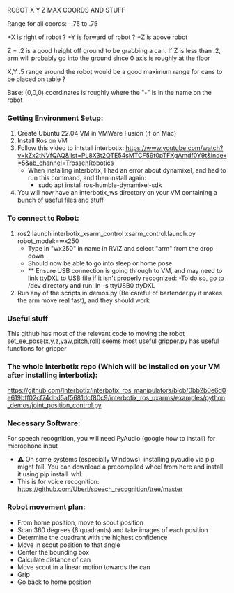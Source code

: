 ROBOT X Y Z MAX COORDS AND STUFF

Range for all coords: -.75 to .75

+X is right of robot ?
+Y is forward of robot ?
+Z is above robot

Z = .2 is a good height off ground to be grabbing a can.
If Z is less than .2, arm will probably go into the ground since 0 axis is roughly at the floor

X,Y .5 range around the robot would be a good maximum range for cans to be placed on table ?

Base: (0,0,0) coordinates is roughly where the "-" is in the name on the robot

### Getting Environment Setup:

1. Create Ubuntu 22.04 VM in VMWare Fusion (if on Mac)
2. Install Ros on VM
3. Follow this video to intstall interbotix:
   https://www.youtube.com/watch?v=kZx2tNVfQAQ&list=PL8X3t2QTE54sMTCF59t0pTFXgAmdf0Y9t&index=5&ab_channel=TrossenRobotics
   - When installing interbotix, I had an error about dynamixel, and had to run this command, and then install again:
     - sudo apt install ros-humble-dynamixel-sdk
4. You will now have an interbotix_ws directory on your VM containing a bunch of useful files and stuff

### To connect to Robot:

1. ros2 launch interbotix_xsarm_control xsarm_control.launch.py robot_model:=wx250
   - Type in "wx250" in name in RViZ and select "arm" from the drop down
   - Should now be able to go into sleep or home pose
   - \*\* Ensure USB connection is going through to VM, and may need to link ttyDXL to USB file if it isn't properly recognized:
     -To do so, go to /dev directory and run: ln -s ttyUSB0 ttyDXL
2. Run any of the scripts in demos.py (Be careful of bartender.py it makes the arm move real fast), and they should work

### Useful stuff

This github has most of the relevant code to moving the robot
set_ee_pose(x,y,z,yaw,pitch,roll) seems most useful
gripper.py has useful functions for gripper

### The whole interbotix repo (Which will be installed on your VM after installing interbotix):

https://github.com/Interbotix/interbotix_ros_manipulators/blob/0bb2b0e6d0e619bff02cf74dbd5af5681dcf80c9/interbotix_ros_uxarms/examples/python_demos/joint_position_control.py

### Necessary Software:

For speech recognition, you will need PyAudio (google how to install) for microphone input

- ⚠️ On some systems (especially Windows), installing pyaudio via pip might fail. You can download a precompiled wheel from here and install it using pip install <filename>.whl.
- This is for voice recognition: https://github.com/Uberi/speech_recognition/tree/master

### Robot movement plan: 
- From home position, move to scout position
- Scan 360 degrees (8 quadrants) and take images of each position
- Determine the quadrant with the highest confidence
- Move in scout position to that angle
- Center the bounding box
- Calculate distance of can 
- Move scout in a linear motion towards the can
- Grip
- Go back to home position
